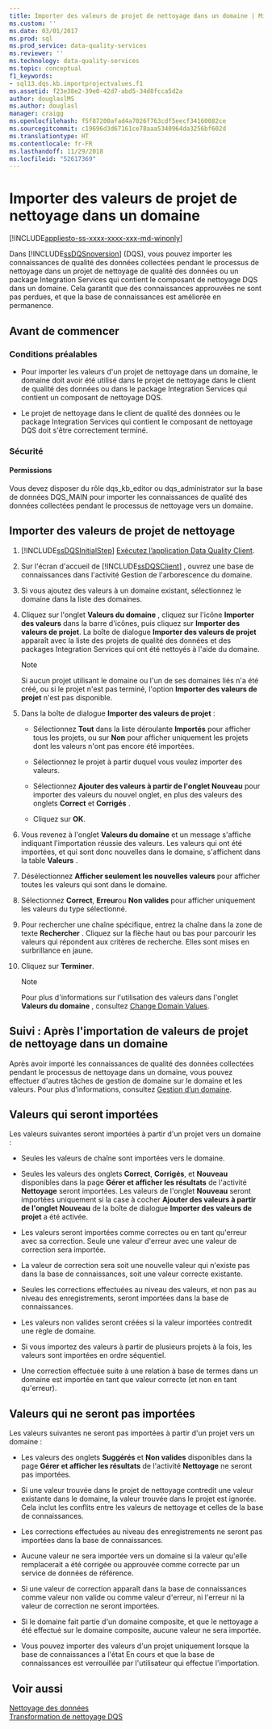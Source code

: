 ```yaml
---
title: Importer des valeurs de projet de nettoyage dans un domaine | Microsoft Docs
ms.custom: ''
ms.date: 03/01/2017
ms.prod: sql
ms.prod_service: data-quality-services
ms.reviewer: ''
ms.technology: data-quality-services
ms.topic: conceptual
f1_keywords:
- sql13.dqs.kb.importprojectvalues.f1
ms.assetid: f23e38e2-39e0-42d7-abd5-34d8fcca5d2a
author: douglaslMS
ms.author: douglasl
manager: craigg
ms.openlocfilehash: f5f87200afad4a7026f763cdf5eecf34160082ce
ms.sourcegitcommit: c19696d3d67161ce78aaa5340964da3256bf602d
ms.translationtype: HT
ms.contentlocale: fr-FR
ms.lasthandoff: 11/29/2018
ms.locfileid: "52617369"
---
```

# <a name="import-cleansing-project-values-into-a-domain"></a>Importer des valeurs de projet de nettoyage dans un domaine

[!INCLUDE[appliesto-ss-xxxx-xxxx-xxx-md-winonly](../includes/appliesto-ss-xxxx-xxxx-xxx-md-winonly.md)]

  Dans [!INCLUDE[ssDQSnoversion](../includes/ssdqsnoversion-md.md)] (DQS), vous pouvez importer les connaissances de qualité des données collectées pendant le processus de nettoyage dans un projet de nettoyage de qualité des données ou un package Integration Services qui contient le composant de nettoyage DQS dans un domaine. Cela garantit que des connaissances approuvées ne sont pas perdues, et que la base de connaissances est améliorée en permanence.  
  
##  <a name="BeforeYouBegin"></a> Avant de commencer  
  
###  <a name="Prerequisites"></a> Conditions préalables  
  
-   Pour importer les valeurs d'un projet de nettoyage dans un domaine, le domaine doit avoir été utilisé dans le projet de nettoyage dans le client de qualité des données ou dans le package Integration Services qui contient un composant de nettoyage DQS.  
  
-   Le projet de nettoyage dans le client de qualité des données ou le package Integration Services qui contient le composant de nettoyage DQS doit s'être correctement terminé.  
  
###  <a name="Security"></a> Sécurité  
  
####  <a name="Permissions"></a> Permissions  
 Vous devez disposer du rôle dqs_kb_editor ou dqs_administrator sur la base de données DQS_MAIN pour importer les connaissances de qualité des données collectées pendant le processus de nettoyage vers un domaine.  
  
##  <a name="Import"></a> Importer des valeurs de projet de nettoyage  
  
1.  [!INCLUDE[ssDQSInitialStep](../includes/ssdqsinitialstep-md.md)] [Exécutez l’application Data Quality Client](../data-quality-services/run-the-data-quality-client-application.md).  
  
2.  Sur l'écran d'accueil de [!INCLUDE[ssDQSClient](../includes/ssdqsclient-md.md)] , ouvrez une base de connaissances dans l'activité Gestion de l'arborescence du domaine.  
  
3.  Si vous ajoutez des valeurs à un domaine existant, sélectionnez le domaine dans la liste des domaines.  
  
4.  Cliquez sur l'onglet **Valeurs du domaine** , cliquez sur l'icône **Importer des valeurs** dans la barre d'icônes, puis cliquez sur **Importer des valeurs de projet**. La boîte de dialogue **Importer des valeurs de projet** apparaît avec la liste des projets de qualité des données et des packages Integration Services qui ont été nettoyés à l'aide du domaine.  
  
    > [!NOTE]  
    >  Si aucun projet utilisant le domaine ou l'un de ses domaines liés n'a été créé, ou si le projet n'est pas terminé, l'option **Importer des valeurs de projet** n'est pas disponible.  
  
5.  Dans la boîte de dialogue **Importer des valeurs de projet** :  
  
    -   Sélectionnez **Tout** dans la liste déroulante **Importés** pour afficher tous les projets, ou sur **Non** pour afficher uniquement les projets dont les valeurs n'ont pas encore été importées.  
  
    -   Sélectionnez le projet à partir duquel vous voulez importer des valeurs.  
  
    -   Sélectionnez **Ajouter des valeurs à partir de l'onglet Nouveau** pour importer des valeurs du nouvel onglet, en plus des valeurs des onglets **Correct** et **Corrigés** .  
  
    -   Cliquez sur **OK**.  
  
6.  Vous revenez à l'onglet **Valeurs du domaine** et un message s'affiche indiquant l'importation réussie des valeurs. Les valeurs qui ont été importées, et qui sont donc nouvelles dans le domaine, s'affichent dans la table **Valeurs** .  
  
7.  Désélectionnez **Afficher seulement les nouvelles valeurs** pour afficher toutes les valeurs qui sont dans le domaine.  
  
8.  Sélectionnez **Correct**, **Erreur**ou **Non valides** pour afficher uniquement les valeurs du type sélectionné.  
  
9. Pour rechercher une chaîne spécifique, entrez la chaîne dans la zone de texte **Rechercher** . Cliquez sur la flèche haut ou bas pour parcourir les valeurs qui répondent aux critères de recherche. Elles sont mises en surbrillance en jaune.  
  
10. Cliquez sur **Terminer**.  
  
    > [!NOTE]  
    >  Pour plus d'informations sur l'utilisation des valeurs dans l'onglet **Valeurs du domaine** , consultez [Change Domain Values](../data-quality-services/change-domain-values.md).  
  
##  <a name="FollowUp"></a> Suivi : Après l'importation de valeurs de projet de nettoyage dans un domaine  
 Après avoir importé les connaissances de qualité des données collectées pendant le processus de nettoyage dans un domaine, vous pouvez effectuer d'autres tâches de gestion de domaine sur le domaine et les valeurs. Pour plus d’informations, consultez [Gestion d’un domaine](../data-quality-services/managing-a-domain.md).  
  
##  <a name="Values"></a> Valeurs qui seront importées  
 Les valeurs suivantes seront importées à partir d'un projet vers un domaine :  
  
-   Seules les valeurs de chaîne sont importées vers le domaine.  
  
-   Seules les valeurs des onglets **Correct**, **Corrigés**, et **Nouveau** disponibles dans la page **Gérer et afficher les résultats** de l'activité **Nettoyage** seront importées. Les valeurs de l'onglet **Nouveau** seront importées uniquement si la case à cocher **Ajouter des valeurs à partir de l'onglet Nouveau** de la boîte de dialogue **Importer des valeurs de projet** a été activée.  
  
-   Les valeurs seront importées comme correctes ou en tant qu'erreur avec sa correction. Seule une valeur d'erreur avec une valeur de correction sera importée.  
  
-   La valeur de correction sera soit une nouvelle valeur qui n'existe pas dans la base de connaissances, soit une valeur correcte existante.  
  
-   Seules les corrections effectuées au niveau des valeurs, et non pas au niveau des enregistrements, seront importées dans la base de connaissances.  
  
-   Les valeurs non valides seront créées si la valeur importées contredit une règle de domaine.  
  
-   Si vous importez des valeurs à partir de plusieurs projets à la fois, les valeurs sont importées en ordre séquentiel.  
  
-   Une correction effectuée suite à une relation à base de termes dans un domaine est importée en tant que valeur correcte (et non en tant qu'erreur).  
  
##  <a name="ValuesNot"></a> Valeurs qui ne seront pas importées  
 Les valeurs suivantes ne seront pas importées à partir d'un projet vers un domaine :  
  
-   Les valeurs des onglets **Suggérés** et **Non valides** disponibles dans la page **Gérer et afficher les résultats** de l'activité **Nettoyage** ne seront pas importées.  
  
-   Si une valeur trouvée dans le projet de nettoyage contredit une valeur existante dans le domaine, la valeur trouvée dans le projet est ignorée. Cela inclut les conflits entre les valeurs de nettoyage et celles de la base de connaissances.  
  
-   Les corrections effectuées au niveau des enregistrements ne seront pas importées dans la base de connaissances.  
  
-   Aucune valeur ne sera importée vers un domaine si la valeur qu'elle remplacerait a été corrigée ou approuvée comme correcte par un service de données de référence.  
  
-   Si une valeur de correction apparaît dans la base de connaissances comme valeur non valide ou comme valeur d'erreur, ni l'erreur ni la valeur de correction ne seront importées.  
  
-   Si le domaine fait partie d'un domaine composite, et que le nettoyage a été effectué sur le domaine composite, aucune valeur ne sera importée.  
  
-   Vous pouvez importer des valeurs d'un projet uniquement lorsque la base de connaissances a l'état En cours et que la base de connaissances est verrouillée par l'utilisateur qui effectue l'importation.  
  
## <a name="see-also"></a> Voir aussi  
 [Nettoyage des données](../data-quality-services/data-cleansing.md)   
 [Transformation de nettoyage DQS](../integration-services/data-flow/transformations/dqs-cleansing-transformation.md)  
  
  
